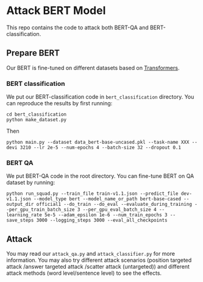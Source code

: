 # Attack BERT Model

This repo contains the code to attack both BERT-QA and BERT-classification.

## Prepare BERT

Our BERT is fine-tuned on different datasets based on [Transformers](https://github.com/huggingface/transformers).

### BERT classification
We put our BERT-classification code in `bert_classification` directory.  You can reproduce the results by first running:

```
cd bert_classification
python make_dataset.py
```
Then 
```
python main.py --dataset data_bert-base-uncased.pkl --task-name XXX --devi 3210 --lr 2e-5 --num-epochs 4 --batch-size 32 --dropout 0.1
```

### BERT QA
We put BERT-QA code in the root directory. You can fine-tune BERT on QA dataset by running: 
```
python run_squad.py --train_file train-v1.1.json --predict_file dev-v1.1.json --model_type bert --model_name_or_path bert-base-cased --output_dir official1 --do_train --do_eval --evaluate_during_training --per_gpu_train_batch_size 3 --per_gpu_eval_batch_size 4 --learning_rate 5e-5 --adam_epsilon 1e-6 --num_train_epochs 3 --save_steps 3000 --logging_steps 3000 --eval_all_checkpoints
```

## Attack 

You may read our `attack_qa.py` and `attack_classifier.py` for more information. You may also try different attack scenarios (position targeted attack /answer targeted attack /scatter attack (untargeted)) and different attack methods (word level/sentence level) to see the effects.
